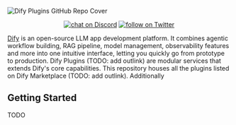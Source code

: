 ![Dify Plugins GitHub Repo Cover](https://github.com/user-attachments/assets/720b001d-815c-4cae-bac2-bd81ec50927f)

<p align="center">
    <a href="https://discord.gg/FngNHpbcY7" target="_blank">
        <img src="https://img.shields.io/discord/1082486657678311454?logo=discord&labelColor=%20%235462eb&logoColor=%20%23f5f5f5&color=%20%235462eb"
            alt="chat on Discord"></a>
    <a href="https://twitter.com/intent/follow?screen_name=dify_ai" target="_blank">
        <img src="https://img.shields.io/twitter/follow/dify_ai?logo=X&color=%20%23f5f5f5"
            alt="follow on Twitter"></a>
</p>


[Dify](https://github.com/langgenius/dify) is an open-source LLM app development platform. It combines agentic workflow building, RAG pipeline, model management, observability features and more into one intuitive interface, letting you quickly go from prototype to production. Dify Plugins (TODO: add outlink) are modular services that extends Dify's core capabilities. This repository houses all the plugins listed on Dify Marketplace (TODO: add outlink). Additionally


## Getting Started
TODO

